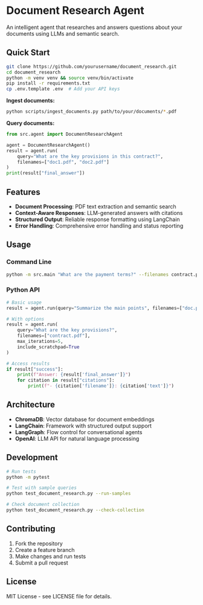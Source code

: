 # Document Research Agent

An intelligent agent that researches and answers questions about your documents using LLMs and semantic search.

## Quick Start

```bash
git clone https://github.com/yourusername/document_research.git
cd document_research
python -m venv venv && source venv/bin/activate
pip install -r requirements.txt
cp .env.template .env  # Add your API keys
```

**Ingest documents:**
```bash
python scripts/ingest_documents.py path/to/your/documents/*.pdf
```

**Query documents:**
```python
from src.agent import DocumentResearchAgent

agent = DocumentResearchAgent()
result = agent.run(
    query="What are the key provisions in this contract?",
    filenames=["doc1.pdf", "doc2.pdf"]
)
print(result["final_answer"])
```

## Features

- **Document Processing**: PDF text extraction and semantic search
- **Context-Aware Responses**: LLM-generated answers with citations
- **Structured Output**: Reliable response formatting using LangChain
- **Error Handling**: Comprehensive error handling and status reporting

## Usage

### Command Line
```bash
python -m src.main "What are the payment terms?" --filenames contract.pdf
```

### Python API
```python
# Basic usage
result = agent.run(query="Summarize the main points", filenames=["doc.pdf"])

# With options
result = agent.run(
    query="What are the key provisions?",
    filenames=["contract.pdf"],
    max_iterations=5,
    include_scratchpad=True
)

# Access results
if result["success"]:
    print(f"Answer: {result['final_answer']}")
    for citation in result["citations"]:
        print(f"- {citation['filename']}: {citation['text']}")
```

## Architecture

- **ChromaDB**: Vector database for document embeddings
- **LangChain**: Framework with structured output support
- **LangGraph**: Flow control for conversational agents
- **OpenAI**: LLM API for natural language processing

## Development

```bash
# Run tests
python -m pytest

# Test with sample queries
python test_document_research.py --run-samples

# Check document collection
python test_document_research.py --check-collection
```

## Contributing

1. Fork the repository
2. Create a feature branch
3. Make changes and run tests
4. Submit a pull request

## License

MIT License - see LICENSE file for details. 